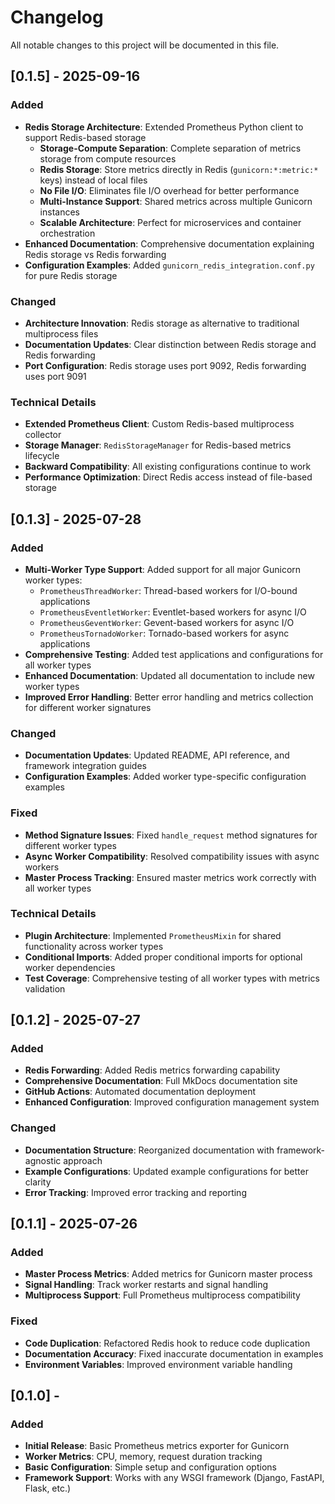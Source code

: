 # Changelog

All notable changes to this project will be documented in this file.

## [0.1.5] - 2025-09-16

### Added
- **Redis Storage Architecture**: Extended Prometheus Python client to support Redis-based storage
  - **Storage-Compute Separation**: Complete separation of metrics storage from compute resources
  - **Redis Storage**: Store metrics directly in Redis (`gunicorn:*:metric:*` keys) instead of local files
  - **No File I/O**: Eliminates file I/O overhead for better performance
  - **Multi-Instance Support**: Shared metrics across multiple Gunicorn instances
  - **Scalable Architecture**: Perfect for microservices and container orchestration
- **Enhanced Documentation**: Comprehensive documentation explaining Redis storage vs Redis forwarding
- **Configuration Examples**: Added `gunicorn_redis_integration.conf.py` for pure Redis storage

### Changed
- **Architecture Innovation**: Redis storage as alternative to traditional multiprocess files
- **Documentation Updates**: Clear distinction between Redis storage and Redis forwarding
- **Port Configuration**: Redis storage uses port 9092, Redis forwarding uses port 9091

### Technical Details
- **Extended Prometheus Client**: Custom Redis-based multiprocess collector
- **Storage Manager**: `RedisStorageManager` for Redis-based metrics lifecycle
- **Backward Compatibility**: All existing configurations continue to work
- **Performance Optimization**: Direct Redis access instead of file-based storage

## [0.1.3] - 2025-07-28

### Added
- **Multi-Worker Type Support**: Added support for all major Gunicorn worker types:
  - `PrometheusThreadWorker`: Thread-based workers for I/O-bound applications
  - `PrometheusEventletWorker`: Eventlet-based workers for async I/O
  - `PrometheusGeventWorker`: Gevent-based workers for async I/O
  - `PrometheusTornadoWorker`: Tornado-based workers for async applications
- **Comprehensive Testing**: Added test applications and configurations for all worker types
- **Enhanced Documentation**: Updated all documentation to include new worker types
- **Improved Error Handling**: Better error handling and metrics collection for different worker signatures

### Changed
- **Documentation Updates**: Updated README, API reference, and framework integration guides
- **Configuration Examples**: Added worker type-specific configuration examples

### Fixed
- **Method Signature Issues**: Fixed `handle_request` method signatures for different worker types
- **Async Worker Compatibility**: Resolved compatibility issues with async workers
- **Master Process Tracking**: Ensured master metrics work correctly with all worker types

### Technical Details
- **Plugin Architecture**: Implemented `PrometheusMixin` for shared functionality across worker types
- **Conditional Imports**: Added proper conditional imports for optional worker dependencies
- **Test Coverage**: Comprehensive testing of all worker types with metrics validation

## [0.1.2] - 2025-07-27

### Added
- **Redis Forwarding**: Added Redis metrics forwarding capability
- **Comprehensive Documentation**: Full MkDocs documentation site
- **GitHub Actions**: Automated documentation deployment
- **Enhanced Configuration**: Improved configuration management system

### Changed
- **Documentation Structure**: Reorganized documentation with framework-agnostic approach
- **Example Configurations**: Updated example configurations for better clarity
- **Error Tracking**: Improved error tracking and reporting

## [0.1.1] - 2025-07-26

### Added
- **Master Process Metrics**: Added metrics for Gunicorn master process
- **Signal Handling**: Track worker restarts and signal handling
- **Multiprocess Support**: Full Prometheus multiprocess compatibility

### Fixed
- **Code Duplication**: Refactored Redis hook to reduce code duplication
- **Documentation Accuracy**: Fixed inaccurate documentation in examples
- **Environment Variables**: Improved environment variable handling

## [0.1.0] -

### Added
- **Initial Release**: Basic Prometheus metrics exporter for Gunicorn
- **Worker Metrics**: CPU, memory, request duration tracking
- **Basic Configuration**: Simple setup and configuration options
- **Framework Support**: Works with any WSGI framework (Django, FastAPI, Flask, etc.)
